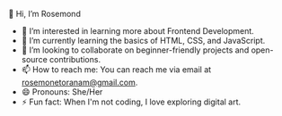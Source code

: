 👋 Hi, I’m Rosemond
- 👀 I’m interested in learning more about Frontend Development.
- 🌱 I’m currently learning the basics of HTML, CSS, and JavaScript.
- 💞️ I’m looking to collaborate on beginner-friendly projects and open-source contributions.
- 📫 How to reach me: You can reach me via email at rosemonetoranam@gmail.com.
- 😄 Pronouns: She/Her
- ⚡ Fun fact: When I'm not coding, I love exploring digital art.

<!---
Rosemond-D/Rosemond-D is a ✨ special ✨ repository because its `README.md` (this file) appears on your GitHub profile.
You can click the Preview link to take a look at your changes.
--->
